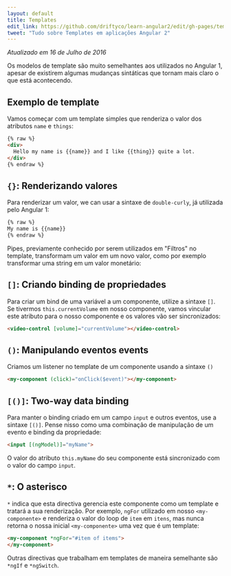 ```yaml
---
layout: default
title: Templates
edit_link: https://github.com/driftyco/learn-angular2/edit/gh-pages/templates/index.md
tweet: "Tudo sobre Templates em aplicações Angular 2"
---
```


_Atualizado em 16 de Julho de 2016_

Os modelos de template são muito semelhantes aos utilizados no Angular 1, apesar de existirem algumas mudanças sintáticas que tornam mais claro o que está acontecendo.

## Exemplo de template

Vamos começar com um template simples que renderiza o valor dos atributos `name` e `things`:

```html
{% raw %}
<div>
  Hello my name is {{name}} and I like {{thing}} quite a lot.
</div>
{% endraw %}
```

## `{}`: Renderizando valores

Para renderizar um valor, we can usar a sintaxe de `double-curly`, já utilizada pelo Angular 1:

```html
{% raw %}
My name is {{name}}
{% endraw %}
```

Pipes, previamente conhecido por serem utilizados em "Filtros" no template, transformam um valor em um novo valor, como por exemplo transformar uma string em um valor monetário:

## `[]`: Criando binding de propriedades

Para criar um bind de uma variável a um componente, utilize a sintaxe `[]`. Se tivermos `this.currentVolume` em nosso componente, vamos vincular este atributo para o nosso componente e os valores vão ser sincronizados:

```html
<video-control [volume]="currentVolume"></video-control>
```

## `()`: Manipulando eventos events

Criamos um listener no template de um componente usando a sintaxe `()`

```html
<my-component (click)="onClick($event)"></my-component>
```

## `[()]`: Two-way data binding

Para manter o binding criado em um campo `input` e outros eventos, use a sintaxe `[()]`. Pense nisso como uma combinação de manipulação de um evento e binding da propriedade:

```html
<input [(ngModel)]="myName">
```

O valor do atributo `this.myName` do seu componente está sincronizado com o valor do campo `input`.

## `*`: O asterisco

`*` indica que esta directiva gerencia este componente como um template e tratará a sua renderização. Por exemplo, `ngFor` utilizado em nosso `<my-componente>` e renderiza o valor do loop de `item` em `itens`,
mas nunca retorna o nossa inicial `<my-componente>` uma vez que é um template:

```html
<my-component *ngFor="#item of items">
</my-component>
```

Outras directivas que trabalham em templates de maneira semelhante são `*ngIf` e `*ngSwitch`.
